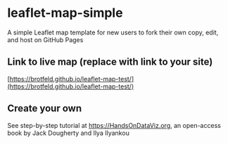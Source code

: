 # leaflet-map-simple
A simple Leaflet map template for new users to fork their own copy, edit, and host on GitHub Pages

## Link to live map (replace with link to your site)
[https://brotfeld.github.io/leaflet-map-test/](https://brotfeld.github.io/leaflet-map-test/)

## Create your own
See step-by-step tutorial at https://HandsOnDataViz.org, an open-access book by Jack Dougherty and Ilya Ilyankou
